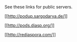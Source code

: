 See these links for public servers.

[[http://podup.sargodarya.de/]]

[[http://pods.diasp.org/]]

[[http://rediaspora.com/]]
